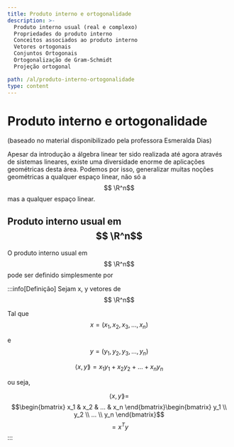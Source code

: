 ```yaml
---
title: Produto interno e ortogonalidade
description: >-
  Produto interno usual (real e complexo)
  Propriedades do produto interno
  Conceitos associados ao produto interno
  Vetores ortogonais
  Conjuntos Ortogonais
  Ortogonalização de Gram-Schmidt
  Projeção ortogonal

path: /al/produto-interno-ortogonalidade
type: content
---
```


# Produto interno e ortogonalidade


(baseado no material disponibilizado pela professora Esmeralda Dias)


Apesar da introdução a álgebra linear ter sido realizada até agora através de sistemas lineares, existe uma diversidade enorme de aplicações geométricas desta área.
Podemos por isso, generalizar muitas noções geométricas a qualquer espaço linear, não só a $$ \R^n$$ mas a qualquer espaço linear.


## Produto interno usual em  $$ \R^n$$


O produto interno usual em  $$ \R^n$$ pode ser definido simplesmente por


:::info[Definição]
Sejam x, y vetores de  $$ \R^n$$

Tal que $$ x=(x_1,x_2,x_3,... , x_n) $$

e      $$y=(y_1,y_2,y_3,..., y_n)$$

$$ \langle x,y \rang =x_1y_1 +x_2y_2+...+x_ny_n$$


ou seja,


$$ \langle x,y \rang = $$ $$\begin{bmatrix}
   x_1 & x_2 & ... & x_n
\end{bmatrix}\begin{bmatrix}
   y_1 \\
   y_2 \\
   ... \\
   y_n
\end{bmatrix}$$
$$= x^Ty$$
:::